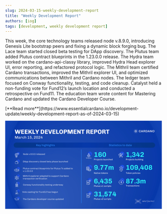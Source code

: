 ```yaml
---
slug: 2024-03-15-weekly-development-report
title: "Weekly Development Report"
authors: [iog]
tags: [development, weekly development report]
---
```


This week, the core technology teams released node v.8.9.0, introducing Genesis Lite bootstrap peers and fixing a dynamic block forging bug. The Lace team started closed beta testing for DApp discovery. The Plutus team added Plutus contract blueprints in the 1.23.0.0 release. The Hydra team worked on the cardano-api-classy library, improved Hydra Head explorer UI, error reporting, and refactored protocol logic. The Mithril team certified Cardano transactions, improved the Mithril explorer UI, and optimized communications between Mithril and Cardano nodes. The ledger team focused on Conway functionality, testing, and code cleanup. Catalyst held a non-funding vote for Fund12’s launch location and conducted a retrospective on Fund11. The education team wrote content for Mastering Cardano and updated the Cardano Developer Course.

<div style={{ textAlign: 'right' }}>
 [**Read more**](https://www.essentialcardano.io/development-update/weekly-development-report-as-of-2024-03-15) 
</div>

 ![weekly development report](./banner.webp)


